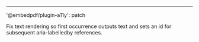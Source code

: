 ---
'@embedpdf/plugin-a11y': patch

Fix text rendering so first occurrence outputs text and sets an id for subsequent aria-labelledby references.
